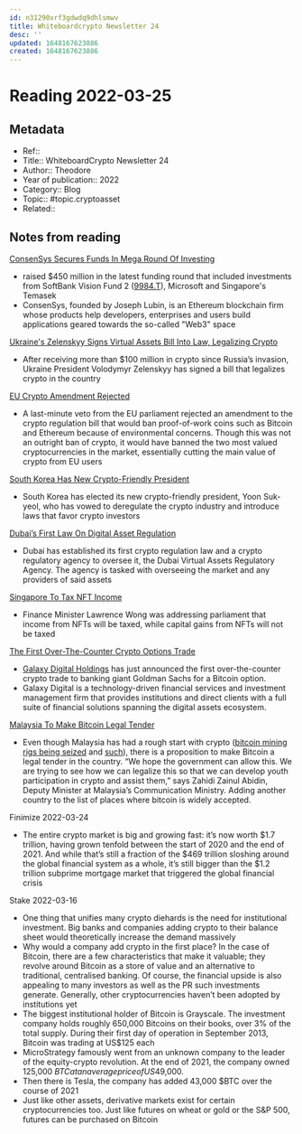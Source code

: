 ```yaml
---
id: n31290xrf3gdwdq9dhlsmwv
title: Whiteboardcrypto Newsletter 24
desc: ''
updated: 1648167623886
created: 1648167623886
---
```

# Reading 2022-03-25

## Metadata

- Ref:: 
- Title:: WhiteboardCrypto Newsletter 24
- Author:: Theodore
- Year of publication:: 2022
- Category:: Blog
- Topic:: #topic.cryptoasset
- Related:: 

## Notes from reading

[ConsenSys Secures Funds In Mega Round Of Investing](https://www.reuters.com/technology/consensys-valuation-more-than-doubles-over-7-bln-after-latest-funding-2022-03-15/)
- raised $450 million in the latest funding round that included investments from SoftBank Vision Fund 2 ([9984.T](https://www.reuters.com/companies/9984.T)), Microsoft and Singapore's Temasek
- ConsenSys, founded by Joseph Lubin, is an Ethereum blockchain firm whose products help developers, enterprises and users build applications geared towards the so-called "Web3" space

[Ukraine's Zelenskyy Signs Virtual Assets Bill Into Law, Legalizing Crypto](https://www.coindesk.com/policy/2022/03/16/ukraines-zelensky-signs-virtual-assets-bill-into-law-legalizing-crypto/)
- After receiving more than $100 million in crypto since Russia’s invasion, Ukraine President Volodymyr Zelenskyy has signed a bill that legalizes crypto in the country

[EU Crypto Amendment Rejected](https://grandpascrypto.com/bitcoin-lives-on-in-the-eu-controversial-amendment-to-crypto-regulation-bill-rejected/)
- A last-minute veto from the EU parliament rejected an amendment to the crypto regulation bill that would ban proof-of-work coins such as Bitcoin and Ethereum because of environmental concerns. Though this was not an outright ban of crypto, it would have banned the two most valued cryptocurrencies in the market, essentially cutting the main value of crypto from EU users

[South Korea Has New Crypto-Friendly President](https://news.bitcoin.com/south-korea-elects-crypto-friendly-president-who-vows-to-deregulate-digital-asset-industry/)
- South Korea has elected its new crypto-friendly president, Yoon Suk-yeol, who has vowed to deregulate the crypto industry and introduce laws that favor crypto investors

[Dubai’s First Law On Digital Asset Regulation](https://news.bitcoin.com/dubai-approves-first-law-to-regulate-crypto-assets-establishes-regulator-to-oversee-crypto-sector/)
- Dubai has established its first crypto regulation law and a crypto regulatory agency to oversee it, the Dubai Virtual Assets Regulatory Agency. The agency is tasked with overseeing the market and any providers of said assets

[Singapore To Tax NFT Income](https://cryptopotato.com/singapore-to-tax-income-generated-from-nft-transactions/)
- Finance Minister Lawrence Wong was addressing parliament that income from NFTs will be taxed, while capital gains from NFTs will not be taxed

[The First Over-The-Counter Crypto Options Trade](https://www.newswire.ca/news-releases/galaxy-digital-facilitates-goldman-sachs-s-first-otc-crypto-options-trade-830533375.html)
- [Galaxy Digital Holdings](https://www.newswire.ca/news/galaxy-digital-holdings-ltd/) has just announced the first over-the-counter crypto trade to banking giant Goldman Sachs for a Bitcoin option.
- Galaxy Digital is a technology-driven financial services and investment management firm that provides institutions and direct clients with a full suite of financial solutions spanning the digital assets ecosystem.

[Malaysia To Make Bitcoin Legal Tender](https://cryptopotato.com/bitcoin-to-be-adopted-as-legal-tender-proposes-malaysian-ministry-report/)
- Even though Malaysia has had a rough start with crypto ([bitcoin mining rigs being seized](https://www.cnbc.com/2021/07/19/malaysian-police-steamroll-1point25-million-worth-of-bitcoin-mining-rigs.html) and [such](https://cryptopotato.com/this-is-how-malaysia-plans-to-fight-electricity-theft-for-bitcoin-mining/)), there is a proposition to make Bitcoin a legal tender in the country. “We hope the government can allow this. We are trying to see how we can legalize this so that we can develop youth participation in crypto and assist them,” says Zahidi Zainul Abidin, Deputy Minister at Malaysia’s Communication Ministry. Adding another country to the list of places where bitcoin is widely accepted.

Finimize 2022-03-24
- The entire crypto market is big and growing fast: it’s now worth $1.7 trillion, having grown tenfold between the start of 2020 and the end of 2021. And while that’s still a fraction of the $469 trillion sloshing around the global financial system as a whole, it’s still bigger than the $1.2 trillion subprime mortgage market that triggered the global financial crisis

Stake 2022-03-16
- One thing that unifies many crypto diehards is the need for institutional investment. Big banks and companies adding crypto to their balance sheet would theoretically increase the demand massively
- Why would a company add crypto in the first place? In the case of Bitcoin, there are a few characteristics that make it valuable; they revolve around Bitcoin as a store of value and an alternative to traditional, centralised banking. Of course, the financial upside is also appealing to many investors as well as the PR such investments generate. Generally, other cryptocurrencies haven’t been adopted by institutions yet
- The biggest institutional holder of Bitcoin is Grayscale. The investment company holds roughly 650,000 Bitcoins on their books, over 3% of the total supply. During their first day of operation in September 2013, Bitcoin was trading at US$125 each
- MicroStrategy famously went from an unknown company to the leader of the equity-crypto revolution. At the end of 2021, the company owned 125,000 $BTC at an average price of US$49,000. 
- Then there is Tesla, the company has added 43,000 $BTC over the course of 2021
- Just like other assets, derivative markets exist for certain cryptocurrencies too. Just like futures on wheat or gold or the S&P 500, futures can be purchased on Bitcoin
